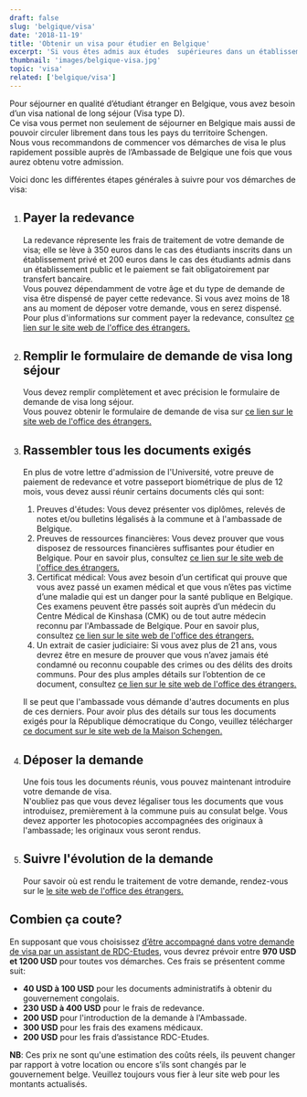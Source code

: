 ```yaml
---
draft: false
slug: 'belgique/visa'
date: '2018-11-19'
title: 'Obtenir un visa pour étudier en Belgique'
excerpt: 'Si vous êtes admis aux études  supérieures dans un établissement d’enseignement public ou privé en Belgique, vous pouvez introduire une demande pour immigrer en Belgique en tant qu’étudiant.'
thumbnail: 'images/belgique-visa.jpg'
topic: 'visa'
related: ['belgique/visa']
---
```


Pour séjourner en qualité d’étudiant étranger en Belgique, vous avez besoin d’un visa national de long séjour (Visa type D).\
Ce visa vous permet non seulement de séjourner en Belgique mais aussi de pouvoir circuler librement dans tous les pays du territoire Schengen.\
Nous vous recommandons de commencer vos démarches de visa le plus rapidement possible auprès de l’Ambassade de Belgique une fois que vous aurez obtenu votre admission.

Voici donc les différentes étapes générales à suivre pour vos démarches de visa:

1.  ## Payer la redevance

    La redevance répresente les frais de traitement de votre demande de visa; elle se lève à 350 euros dans le cas des étudiants inscrits dans un établissement privé et 200 euros dans le cas des étudiants admis dans un établissement public et le paiement se fait obligatoirement par transfert bancaire.\
    Vous pouvez dépendamment de votre âge et du type de demande de visa être dispensé de payer cette redevance. Si vous avez moins de 18 ans au moment de déposer votre demande, vous en serez dispensé.
    Pour plus d'informations sur comment payer la redevance, consultez <a href="https://dofi.ibz.be/sites/dvzoe/FR/Actualites/Pages/La_redevance.aspx" target="_blank" rel="nofollow noopener">ce lien sur le site web de l'office des étrangers.</a>

2.  ## Remplir le formulaire de demande de visa long séjour

    Vous devez remplir complètement et avec précision le formulaire de demande de visa long séjour.\
    Vous pouvez obtenir le formulaire de demande de visa sur <a href="https://dofi.ibz.be/sites/dvzoe/FR/Documents/Formulaire%20de%20demande%20de%20visa_LS.pdf" target="_blank" rel="nofollow noopener">ce lien sur le site web de l'office des étrangers.</a>

3.  ## Rassembler tous les documents exigés

    En plus de votre lettre d'admission de l'Université, votre preuve de paiement de redevance et votre passeport biométrique de plus de 12 mois, vous devez aussi réunir certains documents clés qui sont:

    1.  Preuves d'études: Vous devez présenter vos diplômes, relevés de notes et/ou bulletins légalisés à la commune et à l'ambassade de Belgique.
    2.  Preuves de ressources financières: Vous devez prouver que vous disposez de ressources financières suffisantes pour étudier en Belgique. Pour en savoir plus, consultez <a href="https://dofi.ibz.be/sites/dvzoe/FR/Guidedesprocedures/Pages/L_engagement_de_prise_en_charge_Annexe32.aspx" target="_blank" rel="nofollow noopener">ce lien sur le site web de l'office des étrangers.</a>
    3.  Certificat médical: Vous avez besoin d’un certificat qui prouve que vous avez passé un examen médical et que vous n’êtes pas victime d’une maladie qui est un danger pour la santé publique en Belgique. Ces examens peuvent être passés soit auprès d’un médecin du Centre Médical de Kinshasa (CMK) ou de tout autre médecin reconnu par l'Ambassade de Belgique. Pour en savoir plus, consultez <a href="https://dofi.ibz.be/sites/dvzoe/FR/Guidedesprocedures/Pages/Le_certificat_m%C3%A9dical.aspx" target="_blank" rel="nofollow noopener">ce lien sur le site web de l'office des étrangers.</a>
    4.  Un extrait de casier judiciaire: Si vous avez plus de 21 ans, vous devrez être en mesure de prouver que vous n’avez jamais été condamné ou reconnu coupable des crimes ou des délits des droits communs. Pour des plus amples détails sur l’obtention de ce document, consultez <a href="https://dofi.ibz.be/sites/dvzoe/FR/Guidedesprocedures/Pages/Regroupement_familial/Le_certificat_attestant_l_absence_de_condamnations_pour_crimes_et_delits_de_droit_commun.aspx" target="_blank" rel="nofollow noopener">ce lien sur le site web de l'office des étrangers.</a>

    Il se peut que l'ambassade vous démande d'autres documents en plus de ces derniers. Pour avoir plus des détails sur tous les documents exigés pour la République démocratique du Congo, veuillez télécharger <a href="https://www.maisonschengen.eu/sites/default/files/u799/etudes_2018-2019.doc" target="_blank" rel="nofollow noopener">ce document sur le site web de la Maison Schengen.</a>

4.  ## Déposer la demande

    Une fois tous les documents réunis, vous pouvez maintenant introduire votre demande de visa.\
    N'oubliez pas que vous devez légaliser tous les documents que vous introduisez, premièrement à la commune puis au consulat belge. Vous devez apporter les photocopies accompagnées des originaux à l'ambassade; les originaux vous seront rendus.

5.  ## Suivre l'évolution de la demande
    Pour savoir où est rendu le traitement de votre demande, rendez-vous sur le <a href="https://www.maisonschengen.eu/sites/default/files/u799/etudes_2018-2019.doc" target="_blank" rel="nofollow noopener">le site web de l'office des étrangers.</a>

## Combien ça coute?

En supposant que vous choisissez [d’être accompagné dans votre demande de visa par un assistant de RDC-Etudes](/accompagnement), vous devrez prévoir entre **970 USD et 1200 USD** pour toutes vos démarches.
Ces frais se présentent comme suit:

- **40 USD à 100 USD** pour les documents administratifs à obtenir du gouvernement congolais.
- **230 USD à 400 USD** pour le frais de redevance.
- **200 USD** pour l'introduction de la demande à l'Ambassade.
- **300 USD** pour les frais des examens médicaux.
- **200 USD** pour les frais d’assistance RDC-Etudes.

**NB**: Ces prix ne sont qu'une estimation des coûts réels, ils peuvent changer par rapport à votre location ou encore s’ils sont changés par le gouvernement belge. Veuillez toujours vous fier à leur site web pour les montants actualisés.
